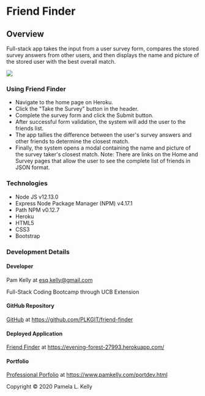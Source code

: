 # Friend Finder

## Overview
 Full-stack app takes the input from a user survey form, compares the stored survey answers from other users, and then displays the name and picture of the stored user with the best overall match.

![](https://res.cloudinary.com/damplk/image/upload/v1583921191/portal/hw_friend_finder_amoeh5.png)

### Using Friend Finder
  * Navigate to the home page on Heroku.
  * Click the "Take the Survey" button in the header.
  * Complete the survey form and click the Submit button.
  * After successful form validation, the system will add the user to the friends list.
  * The app tallies the difference between the user's survey answers and other friends to determine the closest match.
  * Finally, the system opens a modal containing the name and picture of the survey taker's closest match.
  Note: There are links on the Home and Survey pages that allow the user to see the complete list of friends in JSON format.

### Technologies
  * Node JS v12.13.0
  * Express Node Package Manager (NPM) v4.17.1
  * Path NPM v0.12.7
  * Heroku
  * HTML5
  * CSS3
  * Bootstrap

### Development Details

#### Developer
Pam Kelly at [esq.kelly@gmail.com](mailto:esq.kelly@gmail.com)

Full-Stack Coding Bootcamp through UCB Extension

#### GitHub Repository
[GitHub](https://github.com/PLKGIT/friend-finder) at https://github.com/PLKGIT/friend-finder

#### Deployed Application
[Friend Finder](https://evening-forest-27993.herokuapp.com/) at https://evening-forest-27993.herokuapp.com/

#### Portfolio
[Professional Porfolio](https://www.pamkelly.com/portdev.html) at https://www.pamkelly.com/portdev.html


Copyright &copy; 2020 Pamela L. Kelly